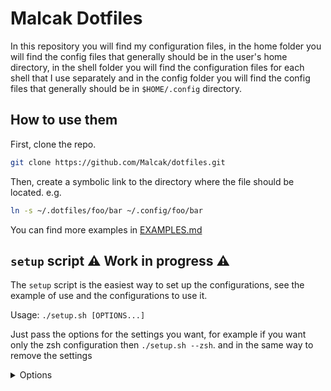 # Malcak Dotfiles

In this repository you will find my configuration files, in the home folder you will find the config files that generally should be in the user's home directory, in the shell folder you will find the configuration files for each shell that I use separately and in the config folder you will find the config files that generally should be in `$HOME/.config` directory.

## How to use them

First, clone the repo.

```sh
git clone https://github.com/Malcak/dotfiles.git
```

Then, create a symbolic link to the directory where the file should be located. e.g. 
```sh
ln -s ~/.dotfiles/foo/bar ~/.config/foo/bar
```
You can find more examples in [EXAMPLES.md](./EXAMPLES.md)

## `setup` script ⚠️ Work in progress ⚠️

The `setup` script is the easiest way to set up the configurations, see the example of use and the configurations to use it.

Usage: `./setup.sh [OPTIONS...]`

Just pass the options for the settings you want, for example if you want only the zsh configuration then `./setup.sh --zsh`. and in the same way to remove the settings

<details> <summary> Options </summary>

```
  -i, --interactive, --interactive-mode
 Run this script in interactive mode.

  -d, --dry, --dry-mode
 No real action will be performed. Recommended with debug mode.

  -f, --hard, --hard-mode 
 Removes previous configurations when setting up new ones, and does not make a backup. 

  -D --debug, --debug-mode
 Display debug messages.
 
  -g, --git, --git-config
 Set the git configurations.

  -z, --zsh
 Set the ZSH configurations.

  -b, --bash
 Set the Bash configurations.

  -o, --omz, --oh-my-zsh
 Set the oh-my-zsh prompt configurations.

  -s, --starship
 Set the starship prompt configurations.

  -r, --remove, -u, --uninstall 
 Removes all selected and installed configurations. 
```

</details>